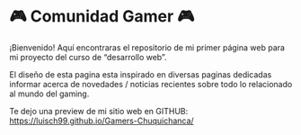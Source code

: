 # :video_game: Comunidad Gamer :video_game:

¡Bienvenido! Aquí encontraras el repositorio de mi primer página web para mi proyecto del curso de “desarrollo web”.

El diseño de esta pagina esta inspirado en diversas paginas dedicadas informar acerca de novedades / noticias recientes sobre todo lo relacionado al mundo del gaming.

Te dejo una preview de mi sitio web en GITHUB: https://luisch99.github.io/Gamers-Chuquichanca/ 
